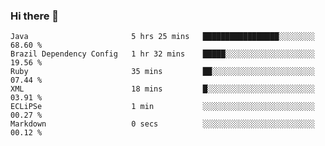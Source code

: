 ### Hi there 👋

<!--START_SECTION:waka-->

```text
Java                       5 hrs 25 mins   █████████████████░░░░░░░░   68.60 %
Brazil Dependency Config   1 hr 32 mins    █████░░░░░░░░░░░░░░░░░░░░   19.56 %
Ruby                       35 mins         ██░░░░░░░░░░░░░░░░░░░░░░░   07.44 %
XML                        18 mins         █░░░░░░░░░░░░░░░░░░░░░░░░   03.91 %
ECLiPSe                    1 min           ░░░░░░░░░░░░░░░░░░░░░░░░░   00.27 %
Markdown                   0 secs          ░░░░░░░░░░░░░░░░░░░░░░░░░   00.12 %
```

<!--END_SECTION:waka-->

<!--
**jerry-shao/jerry-shao** is a ✨ _special_ ✨ repository because its `README.md` (this file) appears on your GitHub profile.

Here are some ideas to get you started:

- 🔭 I’m currently working on ...
- 🌱 I’m currently learning ...
- 👯 I’m looking to collaborate on ...
- 🤔 I’m looking for help with ...
- 💬 Ask me about ...
- 📫 How to reach me: ...
- 😄 Pronouns: ...
- ⚡ Fun fact: ...
-->
